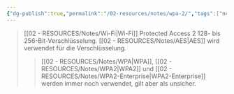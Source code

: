 ```yaml
---
{"dg-publish":true,"permalink":"/02-resources/notes/wpa-2/","tags":["netzwerk/wifi","kryptografie/wifi","it-sicherheit"],"noteIcon":"","updated":"2025-09-05T10:12:32.000+02:00"}
---
```


>[[02 - RESOURCES/Notes/Wi-Fi\|Wi-Fi]] Protected Access 2
>128- bis 256-Bit-Verschlüsselung.
>[[02 - RESOURCES/Notes/AES\|AES]] wird verwendet für die Verschlüsselung.
>>[[02 - RESOURCES/Notes/WPA\|WPA]], [[02 - RESOURCES/Notes/WPA2\|WPA2]] und [[02 - RESOURCES/Notes/WPA2-Enterprise\|WPA2-Enterprise]] werden immer noch verwendet, gilt aber als unsicher.